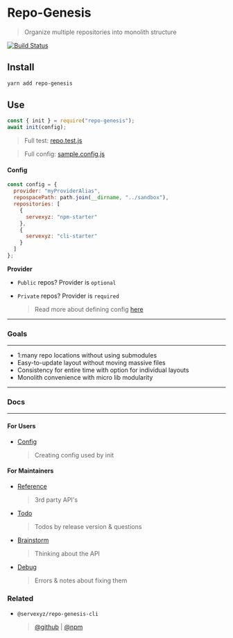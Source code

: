 # Repo-Genesis

> Organize multiple repositories into monolith structure

[![Build Status](https://travis-ci.org/servexyz/repo-genesis.svg?branch=master)](https://travis-ci.org/servexyz/repo-genesis)

## Install

```bash
yarn add repo-genesis
```

## Use

```js
const { init } = require("repo-genesis");
await init(config);
```

> Full test: [repo.test.js](./tests/repo.test.js)

> Full config: [sample.config.js](./tests/sample.config.js)

#### Config

```js
const config = {
  provider: "myProviderAlias",
  repospacePath: path.join(__dirname, "../sandbox"),
  repositories: [
    {
      servexyz: "npm-starter"
    },
    {
      servexyz: "cli-starter"
    }
  ]
};
```

**Provider**

* `Public` repos? Provider is `optional`
* `Private` repos? Provider is `required`

  > Read more about defining config [here](config.md)

---

### Goals

---

* 1:many repo locations without using submodules
* Easy-to-update layout without moving massive files
* Consistency for entire time with option for individual layouts
* Monolith convenience with micro lib modularity

---

### Docs

---

#### For Users

* [Config](./docs/config.md)
  > Creating config used by init

#### For Maintainers

* [Reference](./docs/reference.md)

  > 3rd party API's

* [Todo](./docs/todo.md)

  > Todos by release version & questions

* [Brainstorm](./docs/brainstorm.md)

  > Thinking about the API

* [Debug](./docs/debug.md)

  > Errors & notes about fixing them

### Related

* `@servexyz/repo-genesis-cli`
  > [@github](https://github.com/servexyz/repo-genesis-cli) | [@npm](https://npmjs.com/package/repo-genesis-cli)
